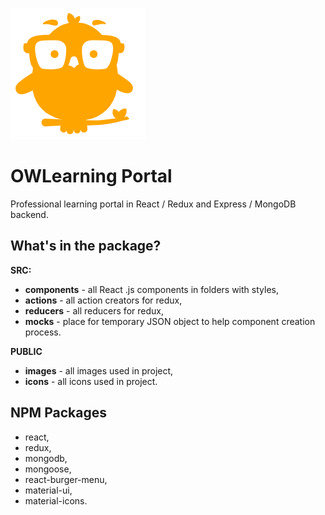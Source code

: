 ![OWLearning Portal](https://github.com/TuneLord/OWL_LearningPortal/blob/master/packages/public/images/owl.PNG)
# OWLearning Portal
Professional learning portal in React / Redux and Express / MongoDB backend.

## What's in the package?

**SRC:**
* **components** - all React .js components in folders with styles,
* **actions** - all action creators for redux,
* **reducers** - all reducers for redux,
* **mocks** - place for temporary JSON object to help component creation process.

**PUBLIC**
* **images** - all images used in project,
* **icons** - all icons used in project.

## NPM Packages
* react,
* redux,
* mongodb,
* mongoose,
* react-burger-menu,
* material-ui,
* material-icons.

